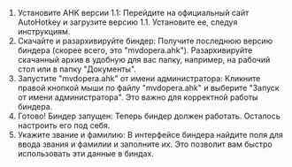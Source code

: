 1. Установите AHK версии 1.1: Перейдите на официальный сайт AutoHotkey и загрузите версию 1.1. Установите ее, следуя инструкциям.
2. Скачайте и разархивируйте биндер: Получите последнюю версию биндера (скорее всего, это "mvdopera.ahk"). Разархивируйте скачанный архив в удобную для вас папку, например, на рабочий стол или в папку "Документы".
3. Запустите "mvdopera.ahk" от имени администратора: Кликните правой кнопкой мыши по файлу "mvdopera.ahk" и выберите "Запуск от имени администратора". Это важно для корректной работы биндера.
4. Готово! Биндер запущен: Теперь биндер должен работать. Осталось настроить его под себя.
5. Укажите звание и фамилию: В интерфейсе биндера найдите поля для ввода звания и фамилии и заполните их. Это позволит вам быстро использовать эти данные в биндах.
